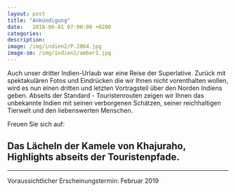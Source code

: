 ```yaml
---
layout: post
title: "Ankündigung"
date:   2018-06-01 07:00:00 +0200
categories:
description: 
image: /img/indien2/P.2064.jpg
image-sm: /img/indien2/amber1.jpg
---
```


Auch unser dritter Indien-Urlaub war eine Reise der Superlative. Zurück mit spektakulären Fotos und Eindrücken die wir Ihnen nicht vorenthalten wollen, wird es nun einen dritten und letzten Vortragsteil über den Norden Indiens geben. Abseits der Standard - Touristenrouten zeigen wir Ihnen das unbekannte Indien mit seinen verborgenen Schätzen, seiner reichhaltigen Tierwelt und den liebenswerten Menschen.

Freuen Sie sich auf:

Das Lächeln der Kamele von Khajuraho, Highlights abseits der Touristenpfade.
---------------------------------------------------------------------------
--------------
Voraussichtlicher Erscheinungstermin: Februar 2019


